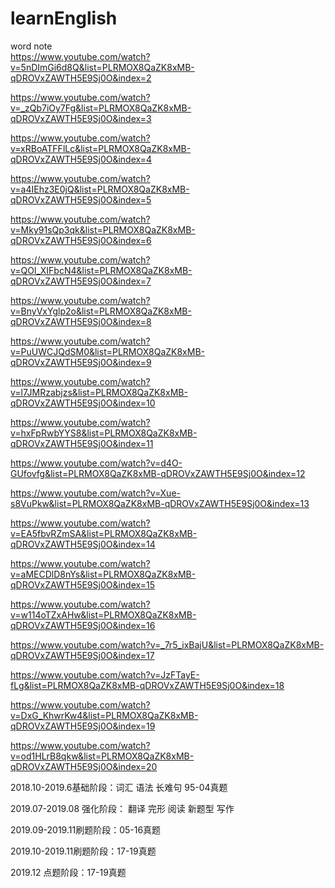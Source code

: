 # learnEnglish  
word note  
https://www.youtube.com/watch?v=5nDImGi6d8Q&list=PLRMOX8QaZK8xMB-qDROVxZAWTH5E9Sj0O&index=2

https://www.youtube.com/watch?v=_zQb7iOy7Fg&list=PLRMOX8QaZK8xMB-qDROVxZAWTH5E9Sj0O&index=3

https://www.youtube.com/watch?v=xRBoATFFlLc&list=PLRMOX8QaZK8xMB-qDROVxZAWTH5E9Sj0O&index=4

https://www.youtube.com/watch?v=a4IEhz3E0jQ&list=PLRMOX8QaZK8xMB-qDROVxZAWTH5E9Sj0O&index=5

https://www.youtube.com/watch?v=Mky91sQp3qk&list=PLRMOX8QaZK8xMB-qDROVxZAWTH5E9Sj0O&index=6

https://www.youtube.com/watch?v=QOl_XIFbcN4&list=PLRMOX8QaZK8xMB-qDROVxZAWTH5E9Sj0O&index=7

https://www.youtube.com/watch?v=BnyVxYglp2o&list=PLRMOX8QaZK8xMB-qDROVxZAWTH5E9Sj0O&index=8

https://www.youtube.com/watch?v=PuUWCJQdSM0&list=PLRMOX8QaZK8xMB-qDROVxZAWTH5E9Sj0O&index=9

https://www.youtube.com/watch?v=l7JMRzabjzs&list=PLRMOX8QaZK8xMB-qDROVxZAWTH5E9Sj0O&index=10

https://www.youtube.com/watch?v=hxFpRwbYYS8&list=PLRMOX8QaZK8xMB-qDROVxZAWTH5E9Sj0O&index=11

https://www.youtube.com/watch?v=d4O-GUfovfg&list=PLRMOX8QaZK8xMB-qDROVxZAWTH5E9Sj0O&index=12

https://www.youtube.com/watch?v=Xue-s8VuPkw&list=PLRMOX8QaZK8xMB-qDROVxZAWTH5E9Sj0O&index=13

https://www.youtube.com/watch?v=EA5fbvRZmSA&list=PLRMOX8QaZK8xMB-qDROVxZAWTH5E9Sj0O&index=14

https://www.youtube.com/watch?v=aMECDlD8nYs&list=PLRMOX8QaZK8xMB-qDROVxZAWTH5E9Sj0O&index=15

https://www.youtube.com/watch?v=w114oTZxAHw&list=PLRMOX8QaZK8xMB-qDROVxZAWTH5E9Sj0O&index=16

https://www.youtube.com/watch?v=_7r5_ixBajU&list=PLRMOX8QaZK8xMB-qDROVxZAWTH5E9Sj0O&index=17

https://www.youtube.com/watch?v=JzFTayE-fLg&list=PLRMOX8QaZK8xMB-qDROVxZAWTH5E9Sj0O&index=18

https://www.youtube.com/watch?v=DxG_KhwrKw4&list=PLRMOX8QaZK8xMB-qDROVxZAWTH5E9Sj0O&index=19

https://www.youtube.com/watch?v=od1HLrB8qkw&list=PLRMOX8QaZK8xMB-qDROVxZAWTH5E9Sj0O&index=20

2018.10-2019.6基础阶段：词汇 语法 长难句 95-04真题

2019.07-2019.08 强化阶段： 翻译 完形 阅读 新题型 写作

2019.09-2019.11刷题阶段：05-16真题

2019.10-2019.11刷题阶段：17-19真题

2019.12 点题阶段：17-19真题

